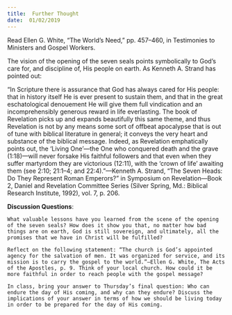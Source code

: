 ```yaml
---
title:  Further Thought
date:  01/02/2019
---
```


Read Ellen G. White, “The World’s Need,”  pp. 457–460, in Testimonies to Ministers and Gospel Workers.

The vision of the opening of the seven seals points symbolically to God’s care for, and discipline of, His people on earth. As Kenneth A. Strand has pointed out:

“In Scripture there is assurance that God has always cared for His people: that in history itself He is ever present to sustain them, and that in the great eschatological denouement He will give them full vindication and an incomprehensibly generous reward in life everlasting. The book of Revelation picks up and expands beautifully this same theme, and thus Revelation is not by any means some sort of offbeat apocalypse that is out of tune with biblical literature in general; it conveys the very heart and substance of the biblical message. Indeed, as Revelation emphatically points out, the ‘Living One’—the One who conquered death and the grave (1:18)—will never forsake His faithful followers and that even when they suffer martyrdom they are victorious (12:11), with the ‘crown of life’ awaiting them (see 2:10; 21:1–4; and 22:4).”—Kenneth A. Strand, “The Seven Heads: Do They Represent Roman Emperors?” in Symposium on Revelation—Book 2, Daniel and Revelation Committee Series (Silver Spring, Md.: Biblical Research Institute, 1992), vol. 7, p. 206.

**Discussion Questions**:

`What valuable lessons have you learned from the scene of the opening of the seven seals? How does it show you that, no matter how bad things are on earth, God is still sovereign, and ultimately, all the promises that we have in Christ will be fulfilled?`

`Reflect on the following statement: “The church is God’s appointed agency for the salvation of men. It was organized for service, and its mission is to carry the gospel to the world.”—Ellen G. White, The Acts of the Apostles, p. 9. Think of your local church. How could it be more faithful in order to reach people with the gospel message?`

`In class, bring your answer to Thursday’s final question: Who can endure the day of His coming, and why can they endure? Discuss the implications of your answer in terms of how we should be living today in order to be prepared for the day of His coming.`